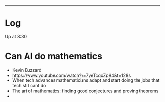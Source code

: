 
---

# Log

Up at 8:30 

# Can AI do mathematics
- Kevin Buzzard
- https://www.youtube.com/watch?v=7yeTcqxZpH4&t=128s
- When tech advances mathematicians adapt and start doing the jobs that tech still cant do
- The art of mathematics: finding good conjectures and proving theorems 
- 